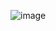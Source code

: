 ![image](https://user-images.githubusercontent.com/46055596/111356046-410d5880-8688-11eb-97c5-eb3de2529603.png)
